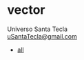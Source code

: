 # vector
Universo Santa Tecla  
[uSantaTecla@gmail.com](mailto:uSantaTecla@gmail.com)  

* [all](./all.md)

